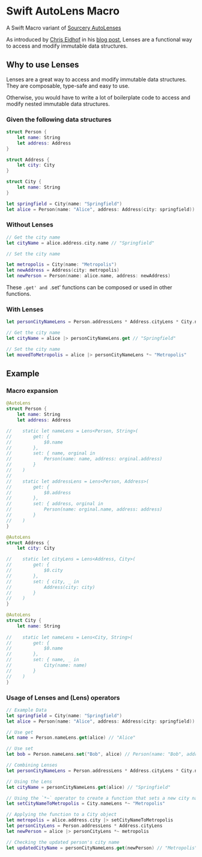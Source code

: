 # Swift AutoLens Macro

A Swift Macro variant of [Sourcery AutoLenses](https://github.com/krzysztofzablocki/Sourcery/blob/master/Templates/Templates/AutoLenses.stencil)

As introduced by [Chris Eidhof](https://m.objc.io/@chris) in his [blog post](https://chris.eidhof.nl/post/lenses-in-swift/), Lenses are a functional way to access and modify immutable data structures. 

## Why to use Lenses

Lenses are a great way to access and modify immutable data structures. They are composable, type-safe and easy to use.

Otherwise, you would have to write a lot of boilerplate code to access and modify nested immutable data structures.

### Given the following data structures

```swift
struct Person {
    let name: String
    let address: Address
}

struct Address {
    let city: City
}

struct City {
    let name: String
}

let springfield = City(name: "Springfield")
let alice = Person(name: "Alice", address: Address(city: springfield))
```

### Without Lenses

```swift
// Get the city name
let cityName = alice.address.city.name // "Springfield"

// Set the city name

let metropolis = City(name: "Metropolis")
let newAddress = Address(city: metropolis)
let newPerson = Person(name: alice.name, address: newAddress)
```

These `.get' and `.set' functions can be composed or used in other functions.

### With Lenses

```swift
let personCityNameLens = Person.addressLens * Address.cityLens * City.nameLens

// Get the city name
let cityName = alice |> personCityNameLens.get // "Springfield"

// Set the city name
let movedToMetropolis = alice |> personCityNameLens *~ "Metropolis"
```

## Example

### Macro expansion

```swift
@AutoLens
struct Person {
    let name: String
    let address: Address

//    static let nameLens = Lens<Person, String>(
//        get: {
//            $0.name
//        },
//        set: { name, orginal in
//            Person(name: name, address: orginal.address)
//        }
//    )
//
//    static let addressLens = Lens<Person, Address>(
//        get: {
//            $0.address
//        },
//        set: { address, orginal in
//            Person(name: orginal.name, address: address)
//        }
//    )
}

@AutoLens
struct Address {
    let city: City

//    static let cityLens = Lens<Address, City>(
//        get: {
//            $0.city
//        },
//        set: { city, _ in
//            Address(city: city)
//        }
//    )
}

@AutoLens
struct City {
    let name: String
    
//    static let nameLens = Lens<City, String>(
//        get: {
//            $0.name
//        },
//        set: { name, _ in
//            City(name: name)
//        }
//    )
}
```

### Usage of Lenses and (Lens) operators

```swift
// Example Data
let springfield = City(name: "Springfield")
let alice = Person(name: "Alice", address: Address(city: springfield))

// Use get
let name = Person.nameLens.get(alice) // "Alice"

// Use set
let bob = Person.nameLens.set("Bob", alice) // Person(name: "Bob", address: Address(city: "Springfield"))

// Combining Lenses
let personCityNameLens = Person.addressLens * Address.cityLens * City.nameLens

// Using the Lens
let cityName = personCityNameLens.get(alice) // "Springfield"

// Using the `*~` operator to create a function that sets a new city name
let setCityNameToMetropolis = City.nameLens *~ "Metropolis"

// Applying the function to a City object
let metropolis = alice.address.city |> setCityNameToMetropolis
let personCityLens = Person.addressLens * Address.cityLens
let newPerson = alice |> personCityLens *~ metropolis

// Checking the updated person's city name
let updatedCityName = personCityNameLens.get(newPerson) // "Metropolis"
```
